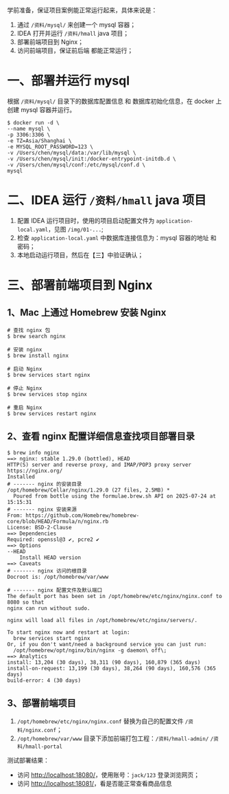 学前准备，保证项目案例能正常运行起来，具体来说是：
1. 通过 `/资料/mysql/` 来创建一个 mysql 容器；
2. IDEA 打开并运行 `/资料/hmall` java 项目；
3. 部署前端项目到 Nginx；
4. 访问前端项目，保证前后端 都能正常运行；

# 一、部署并运行 mysql 
根据 `/资料/mysql/` 目录下的数据库配置信息 和 数据库初始化信息，在 docker 上创建 mysql 容器并运行。
```shell
$ docker run -d \
--name mysql \
-p 3306:3306 \
-e TZ=Asia/Shanghai \
-e MYSQL_ROOT_PASSWORD=123 \
-v /Users/chen/mysql/data:/var/lib/mysql \
-v /Users/chen/mysql/init:/docker-entrypoint-initdb.d \
-v /Users/chen/mysql/conf:/etc/mysql/conf.d \
mysql
```

# 二、IDEA 运行 `/资料/hmall` java 项目
1. 配置 IDEA 运行项目时，使用的项目启动配置文件为 `application-local.yaml`，见图 `/img/01-...`;
2. 检查 `application-local.yaml` 中数据库连接信息为：mysql 容器的地址 和 密码；
3. 本地启动运行项目，然后在【三】中验证确认；

# 三、部署前端项目到 Nginx

## 1、Mac 上通过 Homebrew 安装 Nginx

```shell
# 查找 nginx 包
$ brew search nginx  

# 安装 nginx
$ brew install nginx

# 启动 Nginx
$ brew services start nginx

# 停止 Nginx
$ brew services stop nginx

# 重启 Nginx
$ brew services restart nginx
```

## 2、查看 nginx 配置详细信息查找项目部署目录

```shell
$ brew info nginx
==> nginx: stable 1.29.0 (bottled), HEAD
HTTP(S) server and reverse proxy, and IMAP/POP3 proxy server
https://nginx.org/
Installed
# ------- nginx 的安装目录
/opt/homebrew/Cellar/nginx/1.29.0 (27 files, 2.5MB) *
  Poured from bottle using the formulae.brew.sh API on 2025-07-24 at 15:15:31
# ------- nginx 安装来源
From: https://github.com/Homebrew/homebrew-core/blob/HEAD/Formula/n/nginx.rb
License: BSD-2-Clause
==> Dependencies
Required: openssl@3 ✔, pcre2 ✔
==> Options
--HEAD
	Install HEAD version
==> Caveats
# ------- nginx 访问的根目录
Docroot is: /opt/homebrew/var/www

# ------- nginx 配置文件及默认端口
The default port has been set in /opt/homebrew/etc/nginx/nginx.conf to 8080 so that
nginx can run without sudo.

nginx will load all files in /opt/homebrew/etc/nginx/servers/.

To start nginx now and restart at login:
  brew services start nginx
Or, if you don't want/need a background service you can just run:
  /opt/homebrew/opt/nginx/bin/nginx -g daemon\ off\;
==> Analytics
install: 13,204 (30 days), 38,311 (90 days), 160,879 (365 days)
install-on-request: 13,199 (30 days), 38,264 (90 days), 160,576 (365 days)
build-error: 4 (30 days)
```

## 3、部署前端项目
1. `/opt/homebrew/etc/nginx/nginx.conf` 替换为自己的配置文件 `/资料/nginx.conf`；
2. `/opt/homebrew/var/www` 目录下添加前端打包工程：`/资料/hmall-admin/` `/资料/hmall-portal`

测试部署结果：
* 访问 <http://localhost:18080/>，使用账号：`jack/123` 登录浏览网页；
* 访问 <http://localhost:18081/>，看是否能正常查看商品信息

